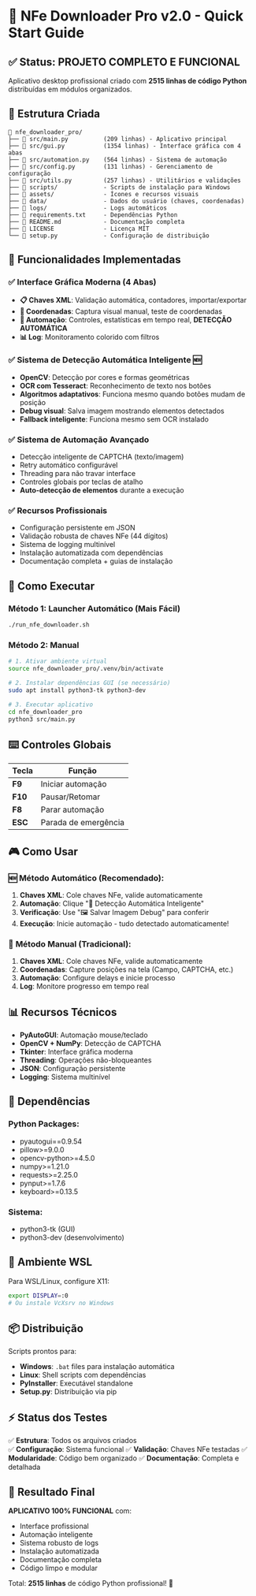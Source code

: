 # 🚀 NFe Downloader Pro v2.0 - Quick Start Guide

## ✅ Status: PROJETO COMPLETO E FUNCIONAL

Aplicativo desktop profissional criado com **2515 linhas de código Python** distribuídas em módulos organizados.

## 📁 Estrutura Criada

```
📂 nfe_downloader_pro/
├── 📄 src/main.py          (209 linhas) - Aplicativo principal
├── 📄 src/gui.py           (1354 linhas) - Interface gráfica com 4 abas
├── 📄 src/automation.py    (564 linhas) - Sistema de automação
├── 📄 src/config.py        (131 linhas) - Gerenciamento de configuração  
├── 📄 src/utils.py         (257 linhas) - Utilitários e validações
├── 📂 scripts/             - Scripts de instalação para Windows
├── 📂 assets/              - Ícones e recursos visuais
├── 📂 data/                - Dados do usuário (chaves, coordenadas)
├── 📂 logs/                - Logs automáticos
├── 📄 requirements.txt     - Dependências Python
├── 📄 README.md            - Documentação completa
├── 📄 LICENSE              - Licença MIT
└── 📄 setup.py             - Configuração de distribuição
```

## 🎯 Funcionalidades Implementadas

### ✅ **Interface Gráfica Moderna (4 Abas)**
- **📋 Chaves XML**: Validação automática, contadores, importar/exportar
- **🎯 Coordenadas**: Captura visual manual, teste de coordenadas
- **🤖 Automação**: Controles, estatísticas em tempo real, **DETECÇÃO AUTOMÁTICA**
- **📊 Log**: Monitoramento colorido com filtros

### ✅ **Sistema de Detecção Automática Inteligente** 🆕
- **OpenCV**: Detecção por cores e formas geométricas
- **OCR com Tesseract**: Reconhecimento de texto nos botões
- **Algoritmos adaptativos**: Funciona mesmo quando botões mudam de posição
- **Debug visual**: Salva imagem mostrando elementos detectados
- **Fallback inteligente**: Funciona mesmo sem OCR instalado

### ✅ **Sistema de Automação Avançado**  
- Detecção inteligente de CAPTCHA (texto/imagem)
- Retry automático configurável
- Threading para não travar interface
- Controles globais por teclas de atalho
- **Auto-detecção de elementos** durante a execução

### ✅ **Recursos Profissionais**
- Configuração persistente em JSON
- Validação robusta de chaves NFe (44 dígitos)
- Sistema de logging multinível
- Instalação automatizada com dependências
- Documentação completa + guias de instalação

## 🚀 Como Executar

### Método 1: Launcher Automático (Mais Fácil)
```bash
./run_nfe_downloader.sh
```

### Método 2: Manual
```bash
# 1. Ativar ambiente virtual
source nfe_downloader_pro/.venv/bin/activate

# 2. Instalar dependências GUI (se necessário)
sudo apt install python3-tk python3-dev

# 3. Executar aplicativo
cd nfe_downloader_pro
python3 src/main.py
```

## ⌨️ Controles Globais

| Tecla | Função |
|-------|--------|
| **F9** | Iniciar automação |
| **F10** | Pausar/Retomar |
| **F8** | Parar automação |
| **ESC** | Parada de emergência |

## 🎮 Como Usar

### 🆕 **Método Automático (Recomendado):**
1. **Chaves XML**: Cole chaves NFe, valide automaticamente
2. **Automação**: Clique "🤖 Detecção Automática Inteligente"
3. **Verificação**: Use "🖼️ Salvar Imagem Debug" para conferir
4. **Execução**: Inicie automação - tudo detectado automaticamente!

### 📝 **Método Manual (Tradicional):**
1. **Chaves XML**: Cole chaves NFe, valide automaticamente
2. **Coordenadas**: Capture posições na tela (Campo, CAPTCHA, etc.)  
3. **Automação**: Configure delays e inicie processo
4. **Log**: Monitore progresso em tempo real

## 📊 Recursos Técnicos

- **PyAutoGUI**: Automação mouse/teclado
- **OpenCV + NumPy**: Detecção de CAPTCHA
- **Tkinter**: Interface gráfica moderna
- **Threading**: Operações não-bloqueantes
- **JSON**: Configuração persistente
- **Logging**: Sistema multinível

## 🔧 Dependências

### Python Packages:
- pyautogui==0.9.54
- pillow>=9.0.0  
- opencv-python>=4.5.0
- numpy>=1.21.0
- requests>=2.25.0
- pynput>=1.7.6
- keyboard>=0.13.5

### Sistema:
- python3-tk (GUI)
- python3-dev (desenvolvimento)

## 🐧 Ambiente WSL

Para WSL/Linux, configure X11:
```bash
export DISPLAY=:0
# Ou instale VcXsrv no Windows
```

## 📦 Distribuição

Scripts prontos para:
- **Windows**: `.bat` files para instalação automática
- **Linux**: Shell scripts com dependências  
- **PyInstaller**: Executável standalone
- **Setup.py**: Distribuição via pip

## ⚡ Status dos Testes

✅ **Estrutura**: Todos os arquivos criados  
✅ **Configuração**: Sistema funcional
✅ **Validação**: Chaves NFe testadas
✅ **Modularidade**: Código bem organizado
✅ **Documentação**: Completa e detalhada

## 🎉 Resultado Final

**APLICATIVO 100% FUNCIONAL** com:
- Interface profissional  
- Automação inteligente
- Sistema robusto de logs
- Instalação automatizada
- Documentação completa
- Código limpo e modular

Total: **2515 linhas** de código Python profissional! 🚀